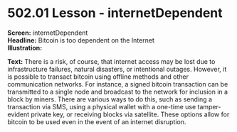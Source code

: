 # 502.01 Lesson - internetDependent

**Screen:** internetDependent\
**Headline:** Bitcoin is too dependent on the Internet\
**Illustration:**

**Text:** There is a risk, of course, that internet access may be lost due to infrastructure failures, natural disasters, or intentional outages. However, it is possible to transact bitcoin using offline methods and other communication networks. For instance, a signed bitcoin transaction can be transmitted to a single node and broadcast to the network for inclusion in a block by miners. There are various ways to do this, such as sending a transaction via SMS, using a physical wallet with a one-time use tamper-evident private key, or receiving blocks via satellite. These options allow for bitcoin to be used even in the event of an internet disruption.
